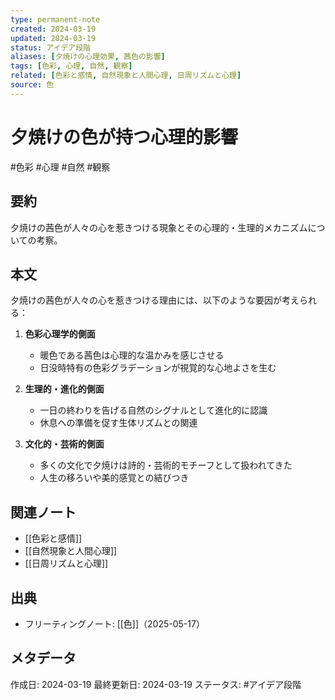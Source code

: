 ```yaml
---
type: permanent-note
created: 2024-03-19
updated: 2024-03-19
status: アイデア段階
aliases: [夕焼けの心理効果, 茜色の影響]
tags: [色彩, 心理, 自然, 観察]
related: [色彩と感情, 自然現象と人間心理, 日周リズムと心理]
source: 色
---
```


# 夕焼けの色が持つ心理的影響

#色彩 #心理 #自然 #観察

## 要約
夕焼けの茜色が人々の心を惹きつける現象とその心理的・生理的メカニズムについての考察。

## 本文
夕焼けの茜色が人々の心を惹きつける理由には、以下のような要因が考えられる：

1. **色彩心理学的側面**
   - 暖色である茜色は心理的な温かみを感じさせる
   - 日没時特有の色彩グラデーションが視覚的な心地よさを生む

2. **生理的・進化的側面**
   - 一日の終わりを告げる自然のシグナルとして進化的に認識
   - 休息への準備を促す生体リズムとの関連

3. **文化的・芸術的側面**
   - 多くの文化で夕焼けは詩的・芸術的モチーフとして扱われてきた
   - 人生の移ろいや美的感覚との結びつき

## 関連ノート
- [[色彩と感情]]
- [[自然現象と人間心理]]
- [[日周リズムと心理]]

## 出典
- フリーティングノート: [[色]]（2025-05-17）

## メタデータ
作成日: 2024-03-19
最終更新日: 2024-03-19
ステータス: #アイデア段階 